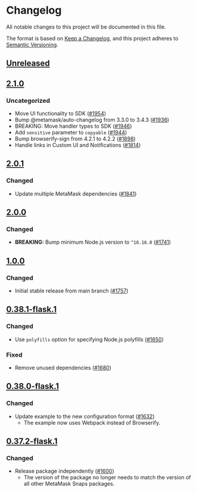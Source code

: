 # Changelog
All notable changes to this project will be documented in this file.

The format is based on [Keep a Changelog](https://keepachangelog.com/en/1.0.0/),
and this project adheres to [Semantic Versioning](https://semver.org/spec/v2.0.0.html).

## [Unreleased]

## [2.1.0]
### Uncategorized
- Move UI functionality to SDK ([#1954](https://github.com/MetaMask/snaps/pull/1954))
- Bump @metamask/auto-changelog from 3.3.0 to 3.4.3 ([#1936](https://github.com/MetaMask/snaps/pull/1936))
- BREAKING: Move handler types to SDK ([#1946](https://github.com/MetaMask/snaps/pull/1946))
- Add `sensitive` parameter to `copyable` ([#1944](https://github.com/MetaMask/snaps/pull/1944))
- Bump browserify-sign from 4.2.1 to 4.2.2 ([#1898](https://github.com/MetaMask/snaps/pull/1898))
- Handle links in Custom UI and Notifications ([#1814](https://github.com/MetaMask/snaps/pull/1814))

## [2.0.1]
### Changed
- Update multiple MetaMask dependencies ([#1841](https://github.com/MetaMask/snaps/pull/1841))

## [2.0.0]
### Changed
- **BREAKING:** Bump minimum Node.js version to `^18.16.0` ([#1741](https://github.com/MetaMask/snaps/pull/1741))

## [1.0.0]
### Changed
- Initial stable release from main branch ([#1757](https://github.com/MetaMask/snaps/pull/1757))

## [0.38.1-flask.1]
### Changed
- Use `polyfills` option for specifying Node.js polyfills ([#1650](https://github.com/MetaMask/snaps/pull/1650))

### Fixed
- Remove unused dependencies ([#1680](https://github.com/MetaMask/snaps/pull/1680))

## [0.38.0-flask.1]
### Changed
- Update example to the new configuration format ([#1632](https://github.com/MetaMask/snaps/pull/1632))
  - The example now uses Webpack instead of Browserify.

## [0.37.2-flask.1]
### Changed
- Release package independently ([#1600](https://github.com/MetaMask/snaps/pull/1600))
  - The version of the package no longer needs to match the version of all other
    MetaMask Snaps packages.

[Unreleased]: https://github.com/MetaMask/snaps/compare/@metamask/ethers-js-example-snap@2.1.0...HEAD
[2.1.0]: https://github.com/MetaMask/snaps/compare/@metamask/ethers-js-example-snap@2.0.1...@metamask/ethers-js-example-snap@2.1.0
[2.0.1]: https://github.com/MetaMask/snaps/compare/@metamask/ethers-js-example-snap@2.0.0...@metamask/ethers-js-example-snap@2.0.1
[2.0.0]: https://github.com/MetaMask/snaps/compare/@metamask/ethers-js-example-snap@1.0.0...@metamask/ethers-js-example-snap@2.0.0
[1.0.0]: https://github.com/MetaMask/snaps/compare/@metamask/ethers-js-example-snap@0.38.1-flask.1...@metamask/ethers-js-example-snap@1.0.0
[0.38.1-flask.1]: https://github.com/MetaMask/snaps/compare/@metamask/ethers-js-example-snap@0.38.0-flask.1...@metamask/ethers-js-example-snap@0.38.1-flask.1
[0.38.0-flask.1]: https://github.com/MetaMask/snaps/compare/@metamask/ethers-js-example-snap@0.37.2-flask.1...@metamask/ethers-js-example-snap@0.38.0-flask.1
[0.37.2-flask.1]: https://github.com/MetaMask/snaps/releases/tag/@metamask/ethers-js-example-snap@0.37.2-flask.1
